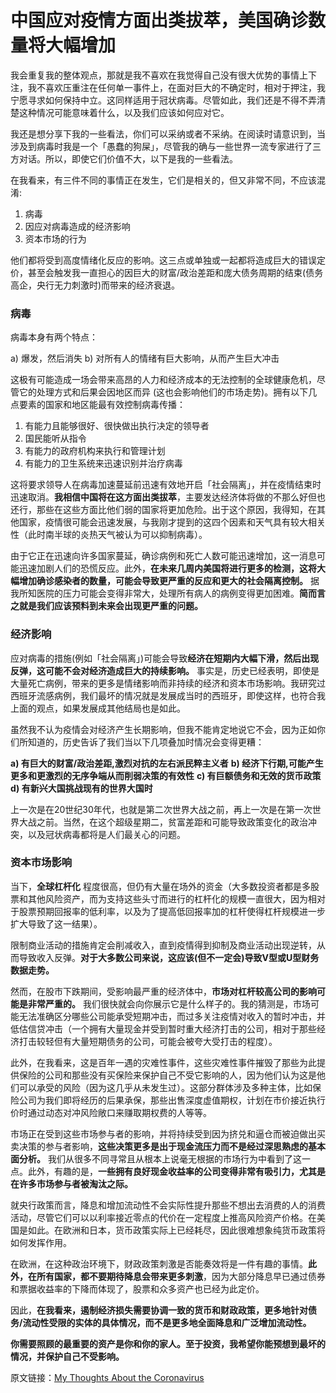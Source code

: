 中国应对疫情方面出类拔萃，美国确诊数量将大幅增加
=====

我会重复我的整体观点，那就是我不喜欢在我觉得自己没有很大优势的事情上下注，我不喜欢压重注在任何单一事件上，在面对巨大的不确定时，相对于押注，我宁愿寻求如何保持中立。这同样适用于冠状病毒。尽管如此，我们还是不得不弄清楚这种情况可能意味着什么，以及我们应该如何应对它。

我还是想分享下我的一些看法，你们可以采纳或者不采纳。在阅读时请意识到，当涉及到病毒时我是一个「愚蠢的狗屎」，尽管我的确与一些世界一流专家进行了三方对话。所以，即使它们价值不大，以下是我的一些看法。

在我看来，有三件不同的事情正在发生，它们是相关的，但又非常不同，不应该混淆:

1) 病毒
2) 因应对病毒造成的经济影响
3) 资本市场的行为

他们都将受到高度情绪化反应的影响。这三点或单独或一起都将造成巨大的错误定价，甚至会触发我一直担心的因巨大的财富/政治差距和庞大债务周期的结束(债务高企，央行无力刺激时)而带来的经济衰退。

### 病毒

病毒本身有两个特点：

a) 爆发，然后消失
b) 对所有人的情绪有巨大影响，从而产生巨大冲击

这极有可能造成一场会带来高昂的人力和经济成本的无法控制的全球健康危机，尽管它的处理方式和后果会因地区而异 (这也会影响他们的市场走势)。拥有以下几点要素的国家和地区能最有效控制病毒传播：

1) 有能力且能够很好、很快做出执行决定的领导者
2) 国民能听从指令
3) 有能力的政府机构来执行和管理计划
4) 有能力的卫生系统来迅速识别并治疗病毒

这将要求领导人在病毒加速蔓延前迅速有效地开启「社会隔离」，并在疫情结束时迅速取消。**我相信中国将在这方面出类拔萃**，主要发达经济体将做的不那么好但也还行，那些在这些方面比他们弱的国家将更加危险。出于这个原因，我得知，在其他国家，疫情很可能会迅速发展，与我刚才提到的这四个因素和天气具有较大相关性（此时南半球的炎热天气被认为可以抑制病毒）。

由于它正在迅速向许多国家蔓延，确诊病例和死亡人数可能迅速增加，这一消息可能迅速加剧人们的恐慌反应。此外，**在未来几周内美国将进行更多的检测，这将大幅增加确诊感染者的数量，可能会导致更严重的反应和更大的社会隔离控制。** 据我所知医院的压力可能会变得非常大，处理所有病人的病例变得更加困难。**简而言之就是我们应该预料到未来会出现更严重的问题。**


### 经济影响‍

应对病毒的措施(例如「社会隔离」)可能会导致**经济在短期内大幅下滑，然后出现反弹，这可能不会对经济造成巨大的持续影响。** 事实是，历史已经表明，即使是大量死亡病例，带来的更多是情绪影响而非持续的经济和资本市场影响。我研究过西班牙流感病例，我们最坏的情况就是发展成当时的西班牙，即使这样，也符合我上面的观点，如果发展成其他结局也是如此。 

虽然我不认为疫情会对经济产生长期影响，但我不能肯定地说它不会，因为正如你们所知道的，历史告诉了我们当以下几项叠加时情况会变得更糟：

**a) 有巨大的财富/政治差距,激烈对抗的左右派民粹主义者**
**b) 经济下行期,可能产生更多和更激烈的无序争端从而削弱决策的有效性**
**c) 有巨额债务和无效的货币政策**
**d) 有新兴大国挑战现有的世界大国时**

上一次是在20世纪30年代，也就是第二次世界大战之前，再上一次是在第一次世界大战之前。当然，在这个超级星期二，贫富差距和可能导致政策变化的政治冲突，以及冠状病毒都将是人们最关心的问题。

### 资本市场影响‍

当下，**全球杠杆化** 程度很高，但仍有大量在场外的资金（大多数投资者都是多股票和其他风险资产，而为支持这些头寸而进行的杠杆化的规模一直很大，因为相对于股票预期回报率的低利率，以及为了提高低回报率加的杠杆使得杠杆规模进一步扩大导致了这一结果）。

限制商业活动的措施肯定会削减收入，直到疫情得到抑制及商业活动出现逆转，从而导致收入反弹。**对于大多数公司来说，这应该(但不一定会)导致V型或U型财务数据走势。**

然而，在股市下跌期间，受影响最严重的经济体中，**市场对杠杆较高公司的影响可能是非常严重的。** 我们很快就会向你展示它是什么样子的。我的猜测是，市场可能无法准确区分哪些公司能承受短期冲击，而过多关注疫情对收入的暂时冲击，并低估信贷冲击（一个拥有大量现金并受到暂时重大经济打击的公司，相对于那些经济打击较轻但有大量短期债务的公司，可能会被夸大受打击的程度）。

此外，在我看来，这是百年一遇的灾难性事件，这些灾难性事件摧毁了那些为此提供保险的公司和那些没有买保险来保护自己不受它影响的人，因为他们认为这是他们可以承受的风险（因为这几乎从未发生过）。这部分群体涉及多种主体，比如保险公司为我们即将经历的后果承保，那些出售深度虚值期权，计划在市价接近执行价时通过动态对冲风险敞口来赚取期权费的人等等。

市场正在受到这些市场参与者的影响，并将持续受到因为挤兑和逼仓而被迫做出买卖决策的参与者影响，**这些决策更多是出于现金流压力而不是经过深思熟虑的基本面分析。** 我们从很多不同寻常且从根本上说毫无根据的市场行为中看到了这一点。此外，有趣的是，**一些拥有良好现金收益率的公司变得非常有吸引力，尤其是在许多市场参与者被淘汰之际。**

就央行政策而言，降息和增加流动性不会实际性提升那些不想出去消费的人的消费活动，尽管它们可以以利率接近零点的代价在一定程度上推高风险资产价格。在美国是如此。在欧洲和日本，货币政策实际上已经耗尽，因此很难想象纯货币政策将如何发挥作用。

在欧洲，在这种政治环境下，财政政策刺激是否能奏效将是一件有趣的事情。**此外，在所有国家，都不要期待降息会带来更多刺激**，因为大部分降息早已通过债券和票据收益率的下降而体现了，股票和众多资产也已经为此定价。

因此，**在我看来，遏制经济损失需要协调一致的货币和财政政策，更多地针对债务/流动性受限的实体的具体情况，而不是更多地全面降息和广泛增加流动性。**

**你需要照顾的最重要的资产是你和你的家人。至于投资，我希望你能预想到最坏的情况，并保护自己不受影响。**

原文链接：[My Thoughts About the Coronavirus](https://www.linkedin.com/pulse/my-thoughts-coronavirus-ray-dalio?articleId=6640623255357005825#comments6640623255357005825&trk=public_profile_article_view)